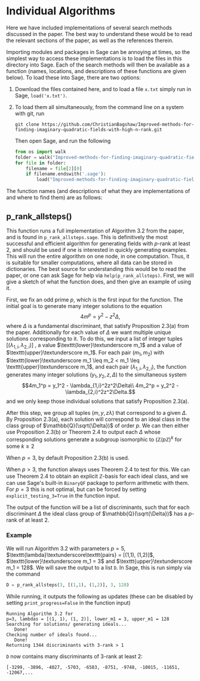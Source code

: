 
# Individual Algorithms 

Here we have included implementations of several search methods discussed in the paper. The best way to understand these would be to read the relevant sections of the paper, as well as the references therein. 

Importing modules and packages in Sage can be annoying at times, so the simplest way to access these implementations is to load the files in this directory into Sage. Each of the search methods will then be available as a function (names, locations, and descriptions of these functions are given below). To load these into Sage, there are two options:
1. Download the files contained here, and to load a file `x.txt` simply run in Sage, `load('x.txt')`.
2. To load them all simultaneously, from the command line on a system with git, run 

    ```
    git clone https://github.com/ChristianBagshaw/Improved-methods-for-finding-imaginary-quadratic-fields-with-high-n-rank.git
    ```

    Then open Sage, and run the following 

    ```python 
    from os import walk
    folder = walk("Improved-methods-for-finding-imaginary-quadratic-fields-with-high-n-rank/Individual Algorithms")
    for file in folder:
        filename = file[2][0]
        if filename.endswith('.sage'):
            load("Improved-methods-for-finding-imaginary-quadratic-fields-with-high-n-rank/Individual Algorithms/"+filename)
    ```

The function names (and descriptions of what they are implementations of and where to find them) are as follows:

## p_rank_allsteps()
This function runs a full implementation of Algorithm 3.2 from the paper, and is found in `p_rank_allsteps.sage`.  This is definitively the most successful and efficient algorithm for generating fields with $p$-rank at least 2, and should be used if one is interested in quickly generating examples. This will run the entire algorithm on one node, in one computation. Thus, it is suitable for smaller computations, where all data can be stored in dictionaries. The best source for understanding this would be to read the paper, or one can ask Sage for help via `help(p_rank_allsteps)`. First, we will give a sketch of what the function does, and then give an example of using it. 

First, we fix an odd prime $p$, which is the first input for the function. The initial goal is to generate many integer solutions to the equation 
$$4m^p = y^2 - z^2\Delta, $$
where $\Delta$ is a fundamental discriminant, that satisfy Proposition 2.3(a) from the paper.  Additionally for each value of $\Delta$ we want multiple unique solutions corresponding to it. To do this, we input a list of integer tuples $[(\lambda_{1,i}, \lambda_{2,i})]$ , a value $\texttt{lower}\textunderscore m_1$ and a value of $\texttt{upper}\textunderscore m_1$. For each pair $(m_1, m_2)$ with $\texttt{lower}\textunderscore m_1 \leq m_2 < m_1 \leq \texttt{upper}\textunderscore m_1$,  and each pair $(\lambda_{1,i}, \lambda_{2,i})$, the function generates many integer solutions $(y_1, y_2, z, \Delta)$ to the simultaneous system 
$$4m_1^p = y_1^2 - \lambda_{1,i}^2z^2\Delta\\ 
 4m_2^p = y_2^2 - \lambda_{2,i}^2z^2\Delta.$$
and we only keep those individual solutions that satisfy Proposition 2.3(a).  

After this step, we group all tuples $(m,y, z\lambda)$ that correspond to  a given $\Delta$. By Proposition 2.3(a), each solution will correspond to an ideal class in the class group of $\mathbb{Q}(\sqrt{\Delta})$ of order $p$.  We can then either use Proposition 2.3(b) or Theorem 2.4 to output each $\Delta$ whose corresponding solutions generate a subgroup isomorphic to $(\mathbb{Z}/p\mathbb{Z})^k$ for some $k \geq 2$

When $p=3$, by default Proposition 2.3(b) is used. 

When $p > 3$, the function always uses Theorem 2.4 to test for this. We can use Theorem 2.4 to obtain an explicit $\mathbb{Z}$-basis for each ideal class, and we can use Sage's built-in `BinaryQF` package to perform arithmetic with them. For $p=3$ this is not optimal, but can be forced by setting `explicit_testing_3=True` in the function input. 

The output of the function will be a list of discriminants, such that for each discriminant $\Delta$ the ideal class group of $\mathbb{Q}(\sqrt{\Delta})$ has a $p$-rank of at least 2. 

### Example
We will run Algorithm 3.2 with parameters $p=5$, $\texttt{lambda}\textunderscore\texttt{pairs} = [(1,1), (1,2)]$, $\texttt{lower}\textunderscore m_1 = 3$ and $\texttt{upper}\textunderscore m_1 = 128$. We will save the output to a list `D`. In Sage, this is run simply via the command 
```python
D = p_rank_allsteps(3, [(1,1), (1,2)], 3, 128)
```
While running, it outputs the following as updates (these can be disabled by setting `print_progress=False` in the function input)
```
Running Algorithm 3.2 for
p=3, lambdas = [(1, 1), (1, 2)], lower_m1 = 3, upper_m1 = 128
Searching for solutions/ generating ideals...
   Done!
Checking number of ideals found...
   Done!
Returning 1344 discriminants with 3-rank > 1
```
`D` now contains many discriminants of 3-rank at least 2: 
```
[-3299, -3896, -4027, -5703, -6583, -8751, -9748, -10015, -11651, -12067,...
```


